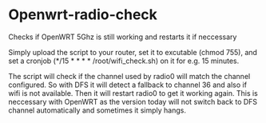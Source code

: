 # Openwrt-radio-check
 Checks if OpenWRT 5Ghz is still working and restarts it if neccessary
 
 Simply upload the script to your router, set it to excutable (chmod 755), and set a cronjob (*/15 * * * * /root/wifi_check.sh) on it for e.g. 15 minutes.
 
 The script will check if the channel used by radio0 will match the channel configured. So with DFS it will detect a fallback to channel 36 and also if wifi is not available. Then it will restart radio0 to get it working again. This is neccessary with OpenWRT as the version today will not switch back to DFS channel automatically and sometimes it simply hangs.
